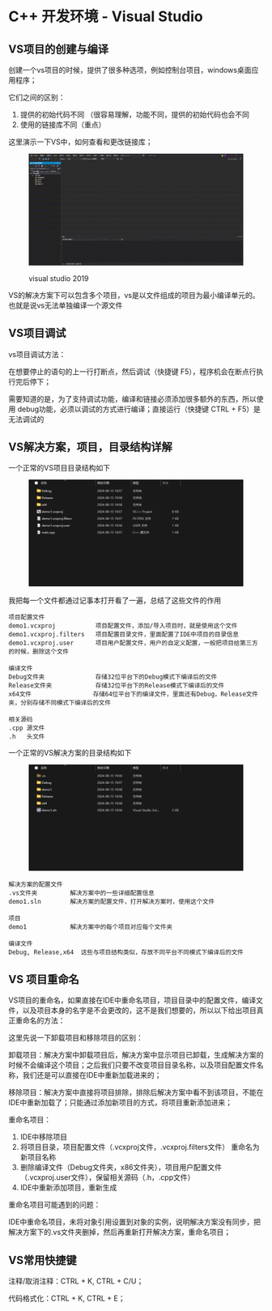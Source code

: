 # C++ 开发环境 - Visual Studio



## VS项目的创建与编译

创建一个vs项目的时候，提供了很多种选项，例如控制台项目，windows桌面应用程序；

它们之间的区别：

1. 提供的初始代码不同 （很容易理解，功能不同，提供的初始代码也会不同
2. 使用的链接库不同（重点）



这里演示一下VS中，如何查看和更改链接库；

<figure><img src="../../.gitbook/assets/媒体1 (3).gif" alt=""><figcaption><p>visual studio 2019</p></figcaption></figure>

VS的解决方案下可以包含多个项目，vs是以文件组成的项目为最小编译单元的。也就是说vs无法单独编译一个源文件



## VS项目调试

vs项目调试方法：

在想要停止的语句的上一行打断点，然后调试（快捷键 F5），程序机会在断点行执行完后停下；

需要知道的是，为了支持调试功能，编译和链接必须添加很多额外的东西，所以使用 debug功能，必须以调试的方式进行编译；直接运行（快捷键 CTRL + F5）是无法调试的



## VS解决方案，项目，目录结构详解

一个正常的VS项目目录结构如下

<figure><img src="../../.gitbook/assets/image (7).png" alt=""><figcaption></figcaption></figure>

我把每一个文件都通过记事本打开看了一遍，总结了这些文件的作用

```
项目配置文件
demo1.vcxproj           项目配置文件，添加/导入项目时，就是使用这个文件
demo1.vcxproj.filters   项目配置目录文件，里面配置了IDE中项目的目录信息
demo1.vcxproj.user      项目用户配置文件，用户的自定义配置，一般把项目给第三方的时候，删除这个文件

编译文件
Debug文件夹              存储32位平台下的Debug模式下编译后的文件
Release文件夹            存储32位平台下的Release模式下编译后的文件
x64文件                 存储64位平台下的编译文件，里面还有Debug，Release文件夹，分别存储不同模式下编译后的文件

相关源码
.cpp 源文件
.h   头文件
```



一个正常的VS解决方案的目录结构如下

<figure><img src="../../.gitbook/assets/image (1) (1) (1) (1) (1) (1).png" alt=""><figcaption></figcaption></figure>

```
解决方案的配置文件
.vs文件夹         解决方案中的一些详细配置信息
demo1.sln        解决方案的配置文件，打开解决方案时，使用这个文件

项目
demo1            解决方案中的每个项目对应每个文件夹

编译文件
Debug, Release,x64  这些与项目结构类似，存放不同平台不同模式下编译后的文件
```





## VS 项目重命名

VS项目的重命名，如果直接在IDE中重命名项目，项目目录中的配置文件，编译文件，以及项目本身的名字是不会更改的，这不是我们想要的，所以以下给出项目真正重命名的方法：



这里先说一下卸载项目和移除项目的区别：

卸载项目：解决方案中卸载项目后，解决方案中显示项目已卸载，生成解决方案的时候不会编译这个项目；之后我们只要不改变项目目录名称，以及项目配置文件名称，我们还是可以直接在IDE中重新加载进来的；

移除项目：解决方案中直接将项目排除，排除后解决方案中看不到该项目，不能在IDE中重新加载了；只能通过添加新项目的方式，将项目重新添加进来；



重命名项目：

1. IDE中移除项目
2. 将项目目录，项目配置文件（.vcxproj文件，.vcxproj.filters文件） 重命名为新项目名称
3. 删除编译文件（Debug文件夹，x86文件夹），项目用户配置文件（.vcxproj.user文件），保留相关源码（.h，.cpp文件）
4. IDE中重新添加项目，重新生成



重命名项目可能遇到的问题：

IDE中重命名项目，未将对象引用设置到对象的实例，说明解决方案没有同步，把解决方案下的.vs文件夹删掉，然后再重新打开解决方案，重命名项目；





## VS常用快捷键

注释/取消注释：CTRL + K, CTRL + C/U；

代码格式化：CTRL + K, CTRL + E；



